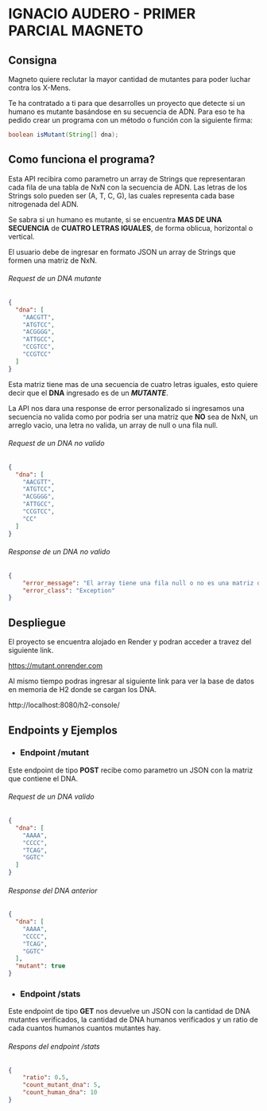 # IGNACIO AUDERO - PRIMER PARCIAL MAGNETO
## Consigna
Magneto quiere reclutar la mayor cantidad de mutantes para poder luchar contra los X-Mens.

Te ha contratado a ti para que desarrolles un proyecto que detecte si un humano es mutante basándose en su secuencia de ADN. Para eso te ha pedido crear un programa con un método o función con la siguiente firma:

```java
boolean isMutant(String[] dna);
```

## Como funciona el programa?
Esta API recibira como parametro un array de Strings que representaran cada fila de una tabla de NxN con la secuencia de ADN. Las letras de los Strings solo pueden ser (A, T, C, G), las cuales representa cada base nitrogenada del ADN.

Se sabra si un humano es mutante, si se encuentra **MAS DE UNA SECUENCIA** de **CUATRO LETRAS IGUALES**, de forma oblicua, horizontal o vertical.

El usuario debe de ingresar en formato JSON un array de Strings que formen una matriz de NxN.

###### Request de un DNA mutante
```json
{
  "dna": [
    "AACGTT",
    "ATGTCC",
    "ACGGGG",
    "ATTGCC",
    "CCGTCC",
    "CCGTCC"
  ] 
}
```
Esta matriz tiene mas de una secuencia de cuatro letras iguales, esto quiere decir que el **DNA** ingresado es de un **_MUTANTE_**.

La API nos dara una response de error personalizado si ingresamos una secuencia no valida como por podria ser una matriz que **NO** sea de NxN, un arreglo vacio, una letra no valida, un array de null o una fila null.

###### Request de un DNA no valido
```json
{
  "dna": [
    "AACGTT",
    "ATGTCC",
    "ACGGGG",
    "ATTGCC",
    "CCGTCC",
    "CC"
  ] 
}
```
###### Response de un DNA no valido
```json
{
    "error_message": "El array tiene una fila null o no es una matriz de NxN.",
    "error_class": "Exception"
}
```
## Despliegue
El proyecto se encuentra alojado en Render y podran acceder a travez del siguiente link.

https://mutant.onrender.com

Al mismo tiempo podras ingresar al siguiente link para ver la base de datos en memoria de H2 donde se cargan los DNA.

http://localhost:8080/h2-console/

## Endpoints y Ejemplos
* ### Endpoint /mutant
Este endpoint de tipo **POST** recibe como parametro un JSON con la matriz que contiene el DNA. 

###### Request de un DNA valido

```json
{
  "dna": [
    "AAAA",
    "CCCC",
    "TCAG",
    "GGTC"
  ]
}
```

###### Response del DNA anterior

```json
{
  "dna": [
    "AAAA",
    "CCCC",
    "TCAG",
    "GGTC"
  ],
  "mutant": true
}
```

* ### Endpoint /stats
Este endpoint de tipo **GET** nos devuelve un JSON con la cantidad de DNA mutantes verificados, la cantidad de DNA humanos verificados y un ratio de cada cuantos humanos cuantos mutantes hay.

###### Respons del endpoint /stats

```json
{
    "ratio": 0.5,
    "count_mutant_dna": 5,
    "count_human_dna": 10
}
```